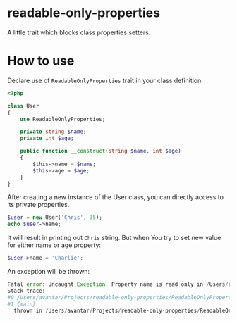 # readable-only-properties
A little trait which blocks class properties setters.

# How to use

Declare use of `ReadableOnlyProperties` trait in your class definition.

```php
<?php

class User
{
    use ReadableOnlyProperties;

    private string $name;
    private int $age;

    public function __construct(string $name, int $age)
    {
        $this->name = $name;
        $this->age = $age;
    }
}
```

After creating a new instance of the User class, you can directly access to its private properties.

```php
$user = new User('Chris', 35);
echo $user->name;
```

It will result in printing out `Chris` string. But when You try to set new value for either name or age property:

```php
$user->name = 'Charlie';
```
An exception will be thrown:
```php
Fatal error: Uncaught Exception: Property name is read only in /Users/avantar/Projects/readable-only-properties/ReadableOnlyProperties.php:18
Stack trace:
#0 /Users/avantar/Projects/readable-only-properties/ReadableOnlyProperties.php(42): User->__set('name', 'Charlie')
#1 {main}
  thrown in /Users/avantar/Projects/readable-only-properties/ReadableOnlyProperties.php on line 18
```